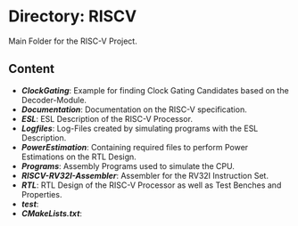 # Directory: RISCV
Main Folder for the RISC-V Project.

## Content
- **_ClockGating_**: Example for finding Clock Gating Candidates based on the Decoder-Module.
- **_Documentation_**: Documentation on the RISC-V specification.
- **_ESL_**: ESL Description of the RISC-V Processor.
- **_Logfiles_**: Log-Files created by simulating programs with the ESL Description.
- **_PowerEstimation_**: Containing required files to perform Power Estimations on the RTL Design.
- **_Programs_**: Assembly Programs used to simulate the CPU.
- **_RISCV-RV32I-Assembler_**: Assembler for the RV32I Instruction Set.
- **_RTL_**: RTL Design of the RISC-V Processor as well as Test Benches and Properties.
- **_test_**:
- **_CMakeLists.txt_**: 
